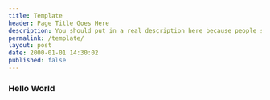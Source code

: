 ```yaml
---
title: Template
header: Page Title Goes Here
description: You should put in a real description here because people see this.
permalink: /template/
layout: post
date: 2000-01-01 14:30:02
published: false
---
```


### Hello World

